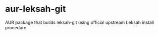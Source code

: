 # aur-leksah-git
AUR package that builds leksah-git using official upstream Leksah install procedure.
